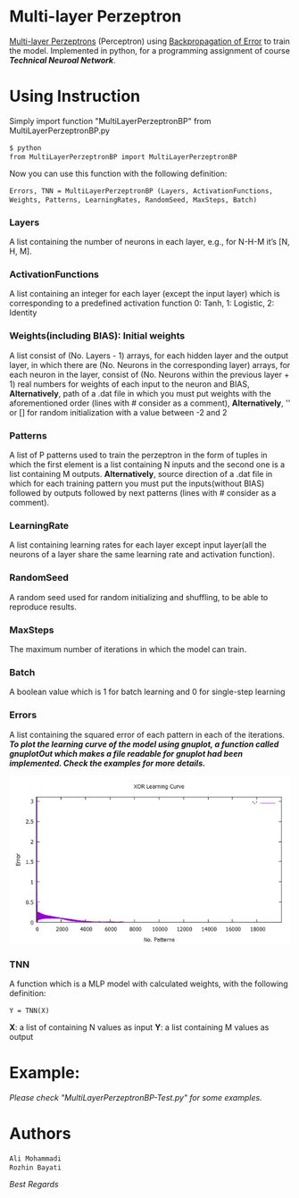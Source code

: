 # Multi-layer Perzeptron

[Multi-layer Perzeptrons](https://en.wikipedia.org/wiki/Multilayer_perceptron) (Perceptron) using [Backpropagation of Error](https://en.wikipedia.org/wiki/Backpropagation) to train the model. 
Implemented in python, for a programming assignment of course ***Technical Neuroal Network***.
 
# Using Instruction

Simply import function "MultiLayerPerzeptronBP" from MultiLayerPerzeptronBP.py

	$ python
	from MultiLayerPerzeptronBP import MultiLayerPerzeptronBP
	
Now you can use this function with the following definition:

	Errors, TNN = MultiLayerPerzeptronBP (Layers, ActivationFunctions, Weights, Patterns, LearningRates, RandomSeed, MaxSteps, Batch)

### Layers

A list containing the number of neurons in each layer, e.g., for N-H-M it’s [N, H, M].

### ActivationFunctions

A list containing an integer for each layer (except the input layer) which is corresponding to a predefined activation function 0: Tanh, 1: Logistic, 2: Identity

### Weights(including BIAS): Initial weights

A list consist of (No. Layers - 1) arrays, for each hidden layer and the output layer, in which there are (No. Neurons in the corresponding layer) arrays, for each neuron in the layer, 
consist of (No. Neurons within the previous layer + 1) real numbers for weights of each input to the neuron and BIAS, 
**Alternatively**, path of a .dat file in which you must put weights with the aforementioned order (lines with # consider as a comment), 
**Alternatively**, '' or [] for random initialization with a value between -2 and 2

### Patterns

A list of P patterns used to train the perzeptron in the form of tuples in which the first element is a list containing N inputs and the second one is a list containing M outputs.
**Alternatively**, source direction of  a .dat file in which for each training pattern you must put the inputs(without BIAS) followed by outputs followed by next patterns (lines with # consider as a comment).

### LearningRate

A list containing learning rates for each layer except input layer(all the neurons of a layer share the same learning rate and activation function).

### RandomSeed

A random seed used for random initializing and shuffling, to be able to reproduce results.

### MaxSteps

The maximum number of iterations in which the model can train.

### Batch

A boolean value which is 1 for batch learning and 0 for single-step learning

### Errors

A list containing the squared error of each pattern in each of the iterations.
***To plot the learning curve of the model using gnuplot, a function called gnuplotOut which makes a file readable for gnuplot had been implemented. Check the examples for more details.***

![See XOR_learning_curve.png as sample learning curve for XOR MLP model plotted by gnuplot](/XOR_learning_curve.png)

### TNN

A function which is a MLP model with calculated weights, with the following definition:

	Y = TNN(X)
	
**X**: a list of containing N values as input
**Y**: a list containing M values as output

# Example:

*Please check "MultiLayerPerzeptronBP-Test.py" for some examples.*

# Authors 

	Ali Mohammadi
	Rozhin Bayati


*Best Regards*